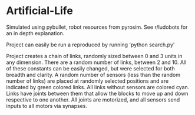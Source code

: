 # Artificial-Life

Simulated using pybullet, robot resources from pyrosim. See r/ludobots for an in depth explanation.

Project can easily be run a reproduced by running 'python search.py'

Project creates a chain of links, randomly sized between 0 and 3 units in any dimension. There are a random number of links, between 2 and 10. All of these constants can be easily changed, but were selected for both breadth and clarity. A random number of sensors (less than the random number of links) are placed at randomly selected positions and are indicated by green colored links. All links without sensors are colored cyan. Links have joints between them that allow the blocks to move up and down respective to one another. All joints are motorized, and all sensors send inputs to all motors via synapses.
